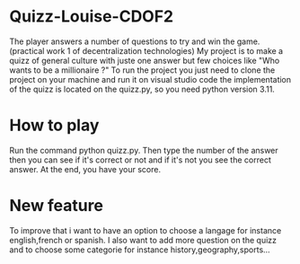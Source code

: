 # Quizz-Louise-CDOF2
The player answers a number of questions to try and win the game.(practical work 1 of decentralization technologies)
My project is to make a quizz of general culture with juste one answer but few choices like "Who wants to be a millionaire ?"
To run the project you just need to clone the project on your machine and run it on visual studio code the implementation of the quizz is located on the quizz.py, so you need python version 3.11.
# How to play
Run the command python quizz.py.
Then type the number of the answer then you can see if it's correct or not and if it's not you see the correct answer.
At the end, you have your score.
# New feature
To improve that i want to have an option to choose a langage for instance english,french or spanish.
I also want to add more question on the quizz and to choose some categorie for instance history,geography,sports...
